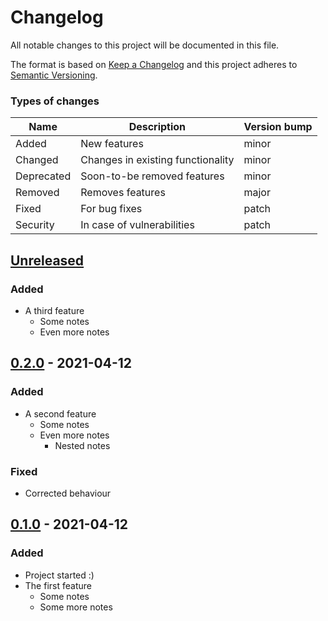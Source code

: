 # Changelog
All notable changes to this project will be documented in this file.

The format is based on [Keep a Changelog] and this project adheres to
[Semantic Versioning].

### Types of changes

| Name       | Description                       | Version bump |
| ---------- | --------------------------------- | ------------ |
| Added      | New features                      | minor        |
| Changed    | Changes in existing functionality | minor        |
| Deprecated | Soon-to-be removed features       | minor        |
| Removed    | Removes features                  | major        |
| Fixed      | For bug fixes                     | patch        |
| Security   | In case of vulnerabilities        | patch        |

## [Unreleased]
### Added
* A third feature
  - Some notes
  - Even more notes

## [0.2.0] - 2021-04-12
### Added
* A second feature
  - Some notes
  - Even more notes
    + Nested notes

### Fixed
* Corrected behaviour

## [0.1.0] - 2021-04-12
### Added
* Project started :)
* The first feature
  - Some notes
  - Some more notes

[Unreleased]: https://github.com/jacksmith15/changelog/compare/0.2.0..HEAD
[0.2.0]: https://github.com/jacksmith15/changelog/compare/0.1.0..0.2.0
[0.1.0]: https://github.com/jacksmith15/changelog/compare/initial..0.1.0

[Keep a Changelog]: http://keepachangelog.com/en/1.0.0/
[Semantic Versioning]: http://semver.org/spec/v2.0.0.html

[_release_link_format]: https://github.com/jacksmith15/changelog/compare/{previous_tag}..{next_tag}
[_breaking_change_token]: BREAKING
